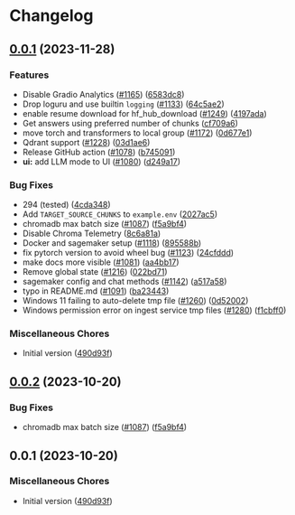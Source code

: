 # Changelog

## [0.0.1](https://github.com/marcelderuiter/privateGPT/compare/v0.0.2...v0.0.1) (2023-11-28)


### Features

* Disable Gradio Analytics ([#1165](https://github.com/marcelderuiter/privateGPT/issues/1165)) ([6583dc8](https://github.com/marcelderuiter/privateGPT/commit/6583dc84c082773443fc3973b1cdf8095fa3fec3))
* Drop loguru and use builtin `logging` ([#1133](https://github.com/marcelderuiter/privateGPT/issues/1133)) ([64c5ae2](https://github.com/marcelderuiter/privateGPT/commit/64c5ae214a9520151c9c2d52ece535867d799367))
* enable resume download for hf_hub_download ([#1249](https://github.com/marcelderuiter/privateGPT/issues/1249)) ([4197ada](https://github.com/marcelderuiter/privateGPT/commit/4197ada6267c822f32c1d7ba2be6e7ce145a3404))
* Get answers using preferred number of chunks ([cf709a6](https://github.com/marcelderuiter/privateGPT/commit/cf709a6b7a951fc333ef5a089b24179ca660469b))
* move torch and transformers to local group ([#1172](https://github.com/marcelderuiter/privateGPT/issues/1172)) ([0d677e1](https://github.com/marcelderuiter/privateGPT/commit/0d677e10b970aec222ec04837d0f08f1631b6d4a))
* Qdrant support ([#1228](https://github.com/marcelderuiter/privateGPT/issues/1228)) ([03d1ae6](https://github.com/marcelderuiter/privateGPT/commit/03d1ae6d70dffdd2411f0d4e92f65080fff5a6e2))
* Release GitHub action ([#1078](https://github.com/marcelderuiter/privateGPT/issues/1078)) ([b745091](https://github.com/marcelderuiter/privateGPT/commit/b7450911b25b0b70528fd4b620cffb90766e3448))
* **ui:** add LLM mode to UI ([#1080](https://github.com/marcelderuiter/privateGPT/issues/1080)) ([d249a17](https://github.com/marcelderuiter/privateGPT/commit/d249a17c330abd122e4988d35d94bcc2df980700))


### Bug Fixes

* 294 (tested) ([4cda348](https://github.com/marcelderuiter/privateGPT/commit/4cda348cf87f56ff237e376b03732b1b47a99215))
* Add `TARGET_SOURCE_CHUNKS` to `example.env` ([2027ac5](https://github.com/marcelderuiter/privateGPT/commit/2027ac563b6606199563632191b65f5105af8ebe))
* chromadb max batch size ([#1087](https://github.com/marcelderuiter/privateGPT/issues/1087)) ([f5a9bf4](https://github.com/marcelderuiter/privateGPT/commit/f5a9bf4e374b2d4c76438cf8a97cccf222ec8e6f))
* Disable Chroma Telemetry ([8c6a81a](https://github.com/marcelderuiter/privateGPT/commit/8c6a81a07fc9c800d53f62a33f5ae3b5247a22a6))
* Docker and sagemaker setup ([#1118](https://github.com/marcelderuiter/privateGPT/issues/1118)) ([895588b](https://github.com/marcelderuiter/privateGPT/commit/895588b82a06c2bc71a9e22fb840c7f6442a3b5b))
* fix pytorch version to avoid wheel bug ([#1123](https://github.com/marcelderuiter/privateGPT/issues/1123)) ([24cfddd](https://github.com/marcelderuiter/privateGPT/commit/24cfddd60f74aadd2dade4c63f6012a2489938a1))
* make docs more visible ([#1081](https://github.com/marcelderuiter/privateGPT/issues/1081)) ([aa4bb17](https://github.com/marcelderuiter/privateGPT/commit/aa4bb17a2e6a797b450fa11a45e0b0528b8efecf))
* Remove global state ([#1216](https://github.com/marcelderuiter/privateGPT/issues/1216)) ([022bd71](https://github.com/marcelderuiter/privateGPT/commit/022bd718e3dfc197027b1e24fb97e5525b186db4))
* sagemaker config and chat methods ([#1142](https://github.com/marcelderuiter/privateGPT/issues/1142)) ([a517a58](https://github.com/marcelderuiter/privateGPT/commit/a517a588c4927aa5c5c2a93e4f82a58f0599d251))
* typo in README.md ([#1091](https://github.com/marcelderuiter/privateGPT/issues/1091)) ([ba23443](https://github.com/marcelderuiter/privateGPT/commit/ba23443a70d323cd4f9a242b33fd9dce1bacd2db))
* Windows 11 failing to auto-delete tmp file ([#1260](https://github.com/marcelderuiter/privateGPT/issues/1260)) ([0d52002](https://github.com/marcelderuiter/privateGPT/commit/0d520026a3d5b08a9b8487be992d3095b21e710c))
* Windows permission error on ingest service tmp files ([#1280](https://github.com/marcelderuiter/privateGPT/issues/1280)) ([f1cbff0](https://github.com/marcelderuiter/privateGPT/commit/f1cbff0fb7059432d9e71473cbdd039032dab60d))


### Miscellaneous Chores

* Initial version ([490d93f](https://github.com/marcelderuiter/privateGPT/commit/490d93fdc1977443c92f6c42e57a1c585aa59430))

## [0.0.2](https://github.com/imartinez/privateGPT/compare/v0.0.1...v0.0.2) (2023-10-20)


### Bug Fixes

* chromadb max batch size ([#1087](https://github.com/imartinez/privateGPT/issues/1087)) ([f5a9bf4](https://github.com/imartinez/privateGPT/commit/f5a9bf4e374b2d4c76438cf8a97cccf222ec8e6f))

## 0.0.1 (2023-10-20)

### Miscellaneous Chores

* Initial version ([490d93f](https://github.com/imartinez/privateGPT/commit/490d93fdc1977443c92f6c42e57a1c585aa59430))
